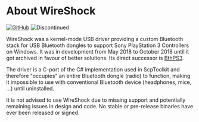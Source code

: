 # About WireShock

[![GitHub](https://img.shields.io/badge/GitHub-yellowgreen?logo=github)](https://github.com/nefarius/WireShock) ![Discontinued](https://img.shields.io/badge/Project%20discontinued-critical)

WireShock was a kernel-mode USB driver providing a custom Bluetooth stack for USB Bluetooth dongles to support Sony PlayStation 3 Controllers on Windows. It was in development from May 2018 to October 2018 until it got archived in favour of better solutions. Its direct successor is [BthPS3](../BthPS3/index.md).

The driver is a C-port of the C# implementation used in ScpToolkit and therefore "occupies" an entire Bluetooth dongle (radio) to function, making it impossible to use with conventional Bluetooth device (headphones, mice, ...) until uninstalled.

It is not advised to use WireShock due to missing support and potentially remaining issues in design and code. No stable or pre-release binaries have ever been released or signed.
